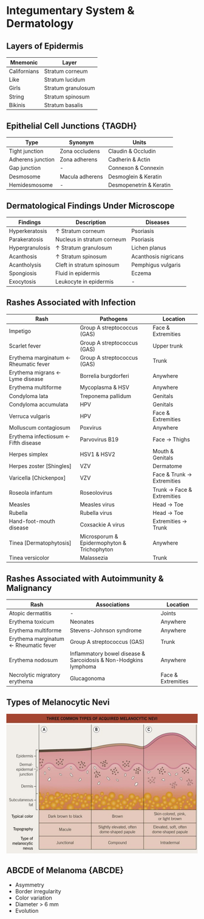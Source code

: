 # Integumentary System & Dermatology

## Layers of Epidermis

|Mnemonic|Layer|
|-|-|
|Californians|Stratum corneum|
|Like|Stratum lucidum|
|Girls|Stratum granulosum|
|String|Stratum spinosum|
|Bikinis|Stratum basalis|

## Epithelial Cell Junctions {TAGDH}

|Type|Synonym|Units|
|-|-|-|
|Tight junction|Zona occludens|Claudin & Occludin|
|Adherens junction|Zona adherens|Cadherin & Actin|
|Gap junction|-|Connexon & Connexin|
|Desmosome|Macula adherens|Desmoglein & Keratin|
|Hemidesmosome|-|Desmopenetrin & Keratin|

## Dermatological Findings Under Microscope

|Findings|Description|Diseases|
|-|-|-|
|Hyperkeratosis|↑ Stratum corneum|Psoriasis|
|Parakeratosis|Nucleus in stratum corneum|Psoriasis|
|Hypergranulosis|↑ Stratum granulosum|Lichen planus|
|Acanthosis|↑ Stratum spinosum|Acanthosis nigricans|
|Acantholysis|Cleft in stratum spinosum|Pemphigus vulgaris|
|Spongiosis|Fluid in epidermis|Eczema|
|Exocytosis|Leukocyte in epidermis|-|

## Rashes Associated with Infection

|Rash|Pathogens|Location|
|-|-|-|
|Impetigo|Group A streptococcus (GAS)|Face & Extremities|
|Scarlet fever|Group A streptococcus (GAS)|Upper trunk|
|Erythema marginatum ← Rheumatic fever|Group A streptococcus (GAS)|Trunk|
|Erythema migrans ← Lyme disease|Borrelia burgdorferi|Anywhere|
|Erythema multiforme|Mycoplasma & HSV|Anywhere|
|Condyloma lata|Treponema pallidum|Genitals|
|Condyloma accumulata|HPV|Genitals|
|Verruca vulgaris|HPV|Face & Extremities|
|Molluscum contagiosum|Poxvirus|Anywhere|
|Erythema infectiosum ← Fifth disease|Parvovirus B19|Face → Thighs|
|Herpes simplex|HSV1 & HSV2|Mouth & Genitals|
|Herpes zoster [Shingles]|VZV|Dermatome|
|Varicella [Chickenpox]|VZV|Face & Trunk → Extremities|
|Roseola infantum|Roseolovirus|Trunk → Face & Extremities|
|Measles|Measles virus|Head → Toe|
|Rubella|Rubella virus|Head → Toe|
|Hand-foot-mouth disease|Coxsackie A virus|Extremities → Trunk|
|Tinea [Dermatophytosis]|Microsporum & Epidermophyton & Trichophyton|Anywhere|
|Tinea versicolor|Malassezia|Trunk|

## Rashes Associated with Autoimmunity & Malignancy

|Rash|Associations|Location|
|-|-|-|
|Atopic dermatitis|-|Joints|
|Erythema toxicum|Neonates|Anywhere|
|Erythema multiforme|Stevens-Johnson syndrome|Anywhere|
|Erythema marginatum ← Rheumatic fever|Group A streptococcus (GAS)|Trunk|
|Erythema nodosum|Inflammatory bowel disease & Sarcoidosis & Non-Hodgkins lymphoma|Anywhere|
|Necrolytic migratory erythema|Glucagonoma|Face & Extremities|

## Types of Melanocytic Nevi

![](../Figures/Types%20of%20Melanocytic%20Nevi.jpg)

## ABCDE of Melanoma {ABCDE}

- Asymmetry
- Border irregularity
- Color variation
- Diameter > 6 mm
- Evolution
